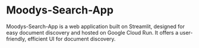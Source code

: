 # Moodys-Search-App

Moodys-Search-App is a web application built on Streamlit, designed for easy document discovery and hosted on Google Cloud Run. It offers a user-friendly, efficient UI for document discovery.



